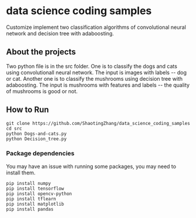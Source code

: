 # data science coding samples

Customize implement two classification algorithms of convolutional neural network and decision tree with adaboosting.

## About the projects

Two python file is in the src folder. One is to classify the dogs and cats using convolutionall neural network. The input is images with labels -- dog or cat. Another one is to classify the mushrooms using decision tree with adaboosting. The input is mushrooms with features and labels -- the quality of mushrooms is good or not.

## How to Run

```shell
git clone https://github.com/ShaotingZhang/data_science_coding_samples
cd src
python Dogs-and-cats.py
python Decision_tree.py
```

### Package dependencies

You may have an issue with running some packages, you may need to install them.

```shell
pip install numpy
pip install tensorflow
pip install opencv-python
pip install tflearn
pip install matplotlib
pip install pandas
```

